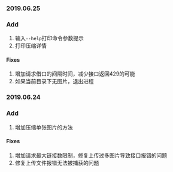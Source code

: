 ### 2019.06.25

### Add

1. 输入`--help`打印命令参数提示
2. 打印压缩详情

#### Fixes

1. 增加请求借口的间隔时间，减少接口返回429的可能
2. 如果当前目录下无图片，退出进程

### 2019.06.24

### Add
1. 增加压缩单张图片的方法

#### Fixes

1. 增加请求最大链接数限制，修复上传过多图片导致接口报错的问题
2. 修复上传文件报错无法被捕获的问题